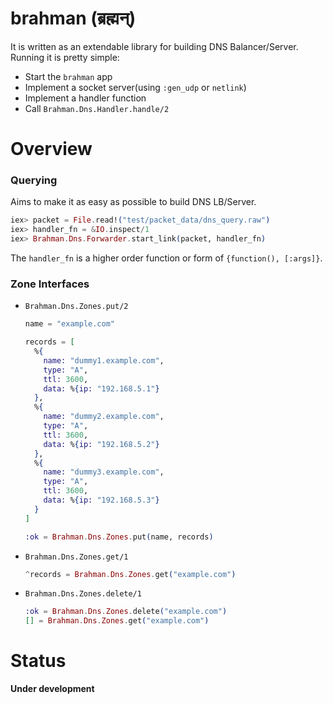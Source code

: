 brahman (ब्रह्मन्)
====

It is written as an extendable library for building DNS Balancer/Server.  
Running it is pretty simple:  

- Start the `brahman` app
- Implement a socket server(using `:gen_udp` or `netlink`)
- Implement a handler function
- Call `Brahman.Dns.Handler.handle/2`

Overview
====

### Querying

Aims to make it as easy as possible to build DNS LB/Server.  

```elixir
iex> packet = File.read!("test/packet_data/dns_query.raw")
iex> handler_fn = &IO.inspect/1
iex> Brahman.Dns.Forwarder.start_link(packet, handler_fn)
```

The `handler_fn` is a higher order function or form of `{function(), [:args]}`.  

### Zone Interfaces

- `Brahman.Dns.Zones.put/2`
  ```elixir
  name = "example.com"

  records = [
    %{
      name: "dummy1.example.com",
      type: "A",
      ttl: 3600,
      data: %{ip: "192.168.5.1"}
    },
    %{
      name: "dummy2.example.com",
      type: "A",
      ttl: 3600,
      data: %{ip: "192.168.5.2"}
    },
    %{
      name: "dummy3.example.com",
      type: "A",
      ttl: 3600,
      data: %{ip: "192.168.5.3"}
    }
  ]

  :ok = Brahman.Dns.Zones.put(name, records)
  ```

- `Brahman.Dns.Zones.get/1`
  ```elixir
  ^records = Brahman.Dns.Zones.get("example.com")
  ```

- `Brahman.Dns.Zones.delete/1`
  ```elixir
  :ok = Brahman.Dns.Zones.delete("example.com")
  [] = Brahman.Dns.Zones.get("example.com")
  ```

Status
===

__Under development__
